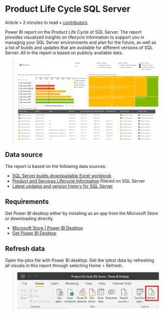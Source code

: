 # Product Life Cycle SQL Server

Article • 2 minutes to read • [contributors](https://github.com/ingebeumer/PLC-SQLServer/contributors)

Power BI report on the Product Life Cycle of SQL Server. The report provides visualized insights on lifecycle information to support you in managing your SQL Server environments and plan for the future, as well as a list of builds and updates that are available for different versions of SQL Server. All in the report is based on publicly available data.
 
> ![Preview support phase](https://github.com/ingebeumer/PLC-SQLServer/blob/main/images/Preview%20support%20phase.png)
 
## Data source
The report is based on the following data sources:
- [SQL Server builds downloadable Excel workbook](https://aka.ms/sqlserverbuilds)
- [Product and Services Lifecycle Information](https://learn.microsoft.com/en-us/lifecycle/products/?products=sql-server) filtered on SQL Server
- [Latest updates and version history for SQL Server](https://learn.microsoft.com/en-us/troubleshoot/sql/releases/download-and-install-latest-updates)
 
## Requirements
Get Power BI desktop either by installing as an app from the Microsoft Store or downloading directly.
- [Microsoft Store | Power BI Desktop](https://aka.ms/pbidesktop)
- [Get Power BI Desktop](https://learn.microsoft.com/en-us/power-bi/fundamentals/desktop-get-the-desktop)
 
## Refresh data
Open the pbix file with Power BI desktop. Get the latest data by refreshing all visuals in this report through selecting Home > Refresh.
 
> ![Refresh Power BI desktop file](https://github.com/ingebeumer/PLC-SQLServer/blob/main/images/Refresh%20Power%20BI%20desktop%20file.png)
